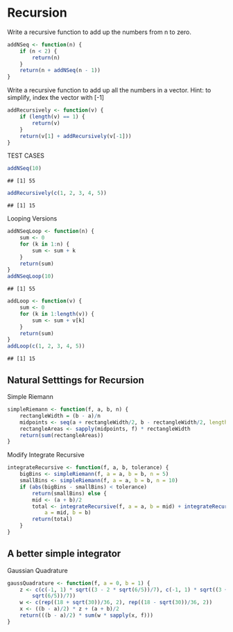 Recursion
========================================================
Write a recursive function to add up the numbers from n to zero.

```r
addNSeq <- function(n) {
    if (n < 2) {
        return(n)
    }
    return(n + addNSeq(n - 1))
}
```

Write a recursive function to add up all the numbers in a vector. Hint: to simplify, index the vector with [-1]

```r
addRecursively <- function(v) {
    if (length(v) == 1) {
        return(v)
    }
    return(v[1] + addRecursively(v[-1]))
}
```

TEST CASES

```r
addNSeq(10)
```

```
## [1] 55
```

```r
addRecursively(c(1, 2, 3, 4, 5))
```

```
## [1] 15
```

Looping Versions

```r
addNSeqLoop <- function(n) {
    sum <- 0
    for (k in 1:n) {
        sum <- sum + k
    }
    return(sum)
}
addNSeqLoop(10)
```

```
## [1] 55
```

```r
addLoop <- function(v) {
    sum <- 0
    for (k in 1:length(v)) {
        sum <- sum + v[k]
    }
    return(sum)
}
addLoop(c(1, 2, 3, 4, 5))
```

```
## [1] 15
```

## Natural Setttings for Recursion
Simple Riemann

```r
simpleRiemann <- function(f, a, b, n) {
    rectangleWidth = (b - a)/n
    midpoints <- seq(a + rectangleWidth/2, b - rectangleWidth/2, length = n)
    rectangleAreas <- sapply(midpoints, f) * rectangleWidth
    return(sum(rectangleAreas))
}
```

Modify Integrate Recursive

```r
integrateRecursive <- function(f, a, b, tolerance) {
    bigBins <- simpleRiemann(f, a = a, b = b, n = 5)
    smallBins <- simpleRiemann(f, a = a, b = b, n = 10)
    if (abs(bigBins - smallBins) < tolerance) 
        return(smallBins) else {
        mid <- (a + b)/2
        total <- integrateRecursive(f, a = a, b = mid) + integrateRecursive(f, 
            a = mid, b = b)
        return(total)
    }
}
```

## A better simple integrator
Gaussian Quadrature

```r
gaussQuadrature <- function(f, a = 0, b = 1) {
    z <- c(c(-1, 1) * sqrt((3 - 2 * sqrt(6/5))/7), c(-1, 1) * sqrt((3 + 2 * 
        sqrt(6/5))/7))
    w <- c(rep((18 + sqrt(30))/36, 2), rep((18 - sqrt(30))/36, 2))
    x <- ((b - a)/2) * z + (a + b)/2
    return(((b - a)/2) * sum(w * sapply(x, f)))
}
```


